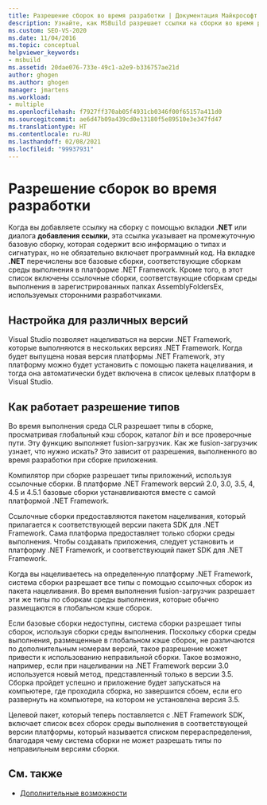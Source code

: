 ```yaml
---
title: Разрешение сборок во время разработки | Документация Майкрософт
description: Узнайте, как MSBuild разрешает ссылки на сборки во время разработки с использованием ссылочных сборок в пакете нацеливания.
ms.custom: SEO-VS-2020
ms.date: 11/04/2016
ms.topic: conceptual
helpviewer_keywords:
- msbuild
ms.assetid: 20dae076-733e-49c1-a2e9-b336757ae21d
author: ghogen
ms.author: ghogen
manager: jmartens
ms.workload:
- multiple
ms.openlocfilehash: f7927ff370ab05f4931cb0346f00f65157a411d0
ms.sourcegitcommit: ae6d47b09a439cd0e13180f5e89510e3e347fd47
ms.translationtype: HT
ms.contentlocale: ru-RU
ms.lasthandoff: 02/08/2021
ms.locfileid: "99937931"
---
```

# <a name="resolve-assemblies-at-design-time"></a>Разрешение сборок во время разработки

Когда вы добавляете ссылку на сборку с помощью вкладки **.NET** или диалога **добавления ссылки**, эта ссылка указывает на промежуточную базовую сборку, которая содержит всю информацию о типах и сигнатурах, но не обязательно включает программный код. На вкладке **.NET** перечислены все базовые сборки, соответствующие сборкам среды выполнения в платформе .NET Framework. Кроме того, в этот список включены ссылочные сборки, соответствующие сборкам среды выполнения в зарегистрированных папках AssemblyFoldersEx, используемых сторонними разработчиками.

## <a name="multi-targeting"></a>Настройка для различных версий

 Visual Studio позволяет нацеливаться на версии .NET Framework, которые выполняются в нескольких версиях .NET Framework. Когда будет выпущена новая версия платформы .NET Framework, эту платформу можно будет установить с помощью пакета нацеливания, и тогда она автоматически будет включена в список целевых платформ в Visual Studio.

## <a name="how-type-resolution-works"></a>Как работает разрешение типов

 Во время выполнения среда CLR разрешает типы в сборке, просматривая глобальный кэш сборок, каталог *bin* и все проверочные пути. Эту функцию выполняет fusion-загрузчик. Как же fusion-загрузчик узнает, что нужно искать? Это зависит от разрешения, выполненного во время разработки при сборке приложения.

 Компилятор при сборке разрешает типы приложений, используя ссылочные сборки. В платформе .NET Framework версий 2.0, 3.0, 3.5, 4, 4.5 и 4.5.1 базовые сборки устанавливаются вместе с самой платформой .NET Framework.

 Ссылочные сборки предоставляются пакетом нацеливания, который прилагается к соответствующей версии пакета SDK для .NET Framework. Сама платформа предоставляет только сборки среды выполнения. Чтобы создавать приложения, следует установить и платформу .NET Framework, и соответствующий пакет SDK для .NET Framework.

 Когда вы нацеливаетесь на определенную платформу .NET Framework, система сборки разрешает все типы с помощью ссылочных сборок из пакета нацеливания. Во время выполнения fusion-загрузчик разрешает эти же типы по сборкам среды выполнения, которые обычно размещаются в глобальном кэше сборок.

 Если базовые сборки недоступны, система сборки разрешает типы сборок, используя сборки среды выполнения. Поскольку сборки среды выполнения, размещенные в глобальном кэше сборок, не различаются по дополнительным номерам версий, такое разрешение может привести к использованию неправильной сборки. Такое возможно, например, если при нацеливании на .NET Framework версии 3.0 используется новый метод, представленный только в версии 3.5. Сборка пройдет успешно и приложение будет запускаться на компьютере, где проходила сборка, но завершится сбоем, если его развернуть на компьютере, на котором не установлена версия 3.5.

 Целевой пакет, который теперь поставляется с .NET Framework SDK, включает список всех сборок среды выполнения в соответствующей версии платформы, который называется списком перераспределения, благодаря чему система сборки не может разрешать типы по неправильным версиям сборки.

## <a name="see-also"></a>См. также
- [Дополнительные возможности](../msbuild/msbuild-advanced-concepts.md)

